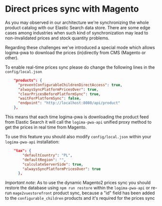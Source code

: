 # Direct prices sync with Magento

As you may observed in our architecture we're synchronizing the whole product catalog with our Elastic Search data store. There are some edge cases among industries when such kind of synchronization may lead to non-invalidated prices and stock quantity problems.

Regarding these challenges we've introduced a special mode which allows logima-pwa to download the prices (in)directly from CMS (Magento or other).

To enable real-time prices sync please do change the following lines in the `config/local.json`

```json
    "products": {
      "preventConfigurableChildrenDirectAccess": true,
      "alwaysSyncPlatformPricesOver": true,
      "clearPricesBeforePlatformSync": true,
      "waitForPlatformSync": false,
      "endpoint": "http://localhost:8080/api/product"
    },
```

This means that each time logima-pwa is downloading the product feed from Elastic Search it will call the `logima-pwa-api` unified proxy method to get the prices in real time from Magento.

To use this feature you should also modify `config/local.json` within your `logima-pwa-api` installation:

```json
	"tax": {
		"defaultCountry": "PL",
		"defaultRegion": "",
		"calculateServerSide": true,
		"alwaysSyncPlatformPricesOver": true
	  },
```

_Important note_: As to use the dynamic Magento2 prices sync you should restore the database using `npm run restore` within the `logima-pwa-api` or re-run `mage2vuestorefront` product sync, because a "id" field has been added to the `configurable_children` products and it's required for the prices sync

